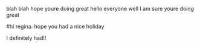 blah blah
hope youre doing great
hello everyone
well I am sure youre doing great

#hi regina.
hope you had a nice holiday

I definitely had!!

